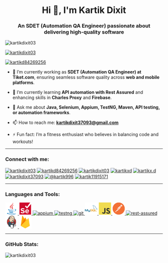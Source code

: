 <h1 align="center">Hi 👋, I'm Kartik Dixit</h1>
<h3 align="center">An SDET (Automation QA Engineer) passionate about delivering high-quality software</h3>

<p align="left"> <img src="https://komarev.com/ghpvc/?username=kartikdixit03&label=Profile%20views&color=0e75b6&style=flat" alt="kartikdixit03" /> </p>

<p align="left"> <a href="https://github.com/ryo-ma/github-profile-trophy"><img src="https://github-profile-trophy.vercel.app/?username=kartikdixit03" alt="kartikdixit03" /></a> </p>

<p align="left"> <a href="https://twitter.com/kartikd84269256" target="blank"><img src="https://img.shields.io/twitter/follow/kartikd84269256?logo=twitter&style=for-the-badge" alt="kartikd84269256" /></a> </p>

- 🔭 I’m currently working as **SDET (Automation QA Engineer) at Tiket.com**, ensuring seamless software quality across **web and mobile platforms**.

- 🌱 I’m currently learning **API automation with Rest Assured** and enhancing skills in **Charles Proxy** and **Firebase**.

- 💬 Ask me about **Java, Selenium, Appium, TestNG, Maven, API testing, or automation frameworks**.

- 📫 How to reach me: **kartikdixit37093@gmail.com**

- ⚡ Fun fact: I’m a fitness enthusiast who believes in balancing code and workouts!

---

<h3 align="left">Connect with me:</h3>
<p align="left">
<a href="https://dev.to/kartikdixit03" target="blank"><img align="center" src="https://raw.githubusercontent.com/rahuldkjain/github-profile-readme-generator/master/src/images/icons/Social/devto.svg" alt="kartikdixit03" height="30" width="40" /></a>
<a href="https://twitter.com/kartikd84269256" target="blank"><img align="center" src="https://raw.githubusercontent.com/rahuldkjain/github-profile-readme-generator/master/src/images/icons/Social/twitter.svg" alt="kartikd84269256" height="30" width="40" /></a>
<a href="https://linkedin.com/in/kartikdixit03" target="blank"><img align="center" src="https://raw.githubusercontent.com/rahuldkjain/github-profile-readme-generator/master/src/images/icons/Social/linked-in-alt.svg" alt="kartikdixit03" height="30" width="40" /></a>
<a href="https://kaggle.com/kartikxd" target="blank"><img align="center" src="https://raw.githubusercontent.com/rahuldkjain/github-profile-readme-generator/master/src/images/icons/Social/kaggle.svg" alt="kartikxd" height="30" width="40" /></a>
<a href="https://instagram.com/kartikx.d" target="blank"><img align="center" src="https://raw.githubusercontent.com/rahuldkjain/github-profile-readme-generator/master/src/images/icons/Social/instagram.svg" alt="kartikx.d" height="30" width="40" /></a>
<a href="https://www.hackerrank.com/kartikdixit37093" target="blank"><img align="center" src="https://raw.githubusercontent.com/rahuldkjain/github-profile-readme-generator/master/src/images/icons/Social/hackerrank.svg" alt="kartikdixit37093" height="30" width="40" /></a>
<a href="https://www.hackerearth.com/@kartik996" target="blank"><img align="center" src="https://raw.githubusercontent.com/rahuldkjain/github-profile-readme-generator/master/src/images/icons/Social/hackerearth.svg" alt="@kartik996" height="30" width="40" /></a>
<a href="https://auth.geeksforgeeks.org/user/kartik11915171" target="blank"><img align="center" src="https://raw.githubusercontent.com/rahuldkjain/github-profile-readme-generator/master/src/images/icons/Social/geeks-for-geeks.svg" alt="kartik11915171" height="30" width="40" /></a>
</p>

---

<h3 align="left">Languages and Tools:</h3>
<p align="left"> 
<a href="https://www.java.com" target="_blank" rel="noreferrer"> <img src="https://raw.githubusercontent.com/devicons/devicon/master/icons/java/java-original.svg" alt="java" width="40" height="40"/> </a> 
<a href="https://www.selenium.dev/" target="_blank" rel="noreferrer"> <img src="https://raw.githubusercontent.com/devicons/devicon/master/icons/selenium/selenium-original.svg" alt="selenium" width="40" height="40"/> </a>
<a href="https://appium.io/" target="_blank" rel="noreferrer"> <img src="https://raw.githubusercontent.com/devicons/devicon/master/icons/appium/appium-original.svg" alt="appium" width="40" height="40"/> </a>
<a href="https://testng.org/" target="_blank" rel="noreferrer"> <img src="https://raw.githubusercontent.com/devicons/devicon/master/icons/testng/testng-original.svg" alt="testng" width="40" height="40"/> </a>
<a href="https://git-scm.com/" target="_blank" rel="noreferrer"> <img src="https://www.vectorlogo.zone/logos/git-scm/git-scm-icon.svg" alt="git" width="40" height="40"/> </a>
<a href="https://www.mysql.com/" target="_blank" rel="noreferrer"> <img src="https://raw.githubusercontent.com/devicons/devicon/master/icons/mysql/mysql-original-wordmark.svg" alt="mysql" width="40" height="40"/> </a> 
<a href="https://developer.mozilla.org/en-US/docs/Web/JavaScript" target="_blank" rel="noreferrer"> <img src="https://raw.githubusercontent.com/devicons/devicon/master/icons/javascript/javascript-original.svg" alt="javascript" width="40" height="40"/> </a> 
<a href="https://www.postman.com/" target="_blank" rel="noreferrer"> <img src="https://raw.githubusercontent.com/devicons/devicon/master/icons/postman/postman-original.svg" alt="postman" width="40" height="40"/> </a>
<a href="https://rest-assured.io/" target="_blank" rel="noreferrer"> <img src="https://raw.githubusercontent.com/devicons/devicon/master/icons/rest/rest-original.svg" alt="rest-assured" width="40" height="40"/> </a> 
<a href="https://jenkins.io/" target="_blank" rel="noreferrer"> <img src="https://raw.githubusercontent.com/devicons/devicon/master/icons/jenkins/jenkins-original.svg" alt="jenkins" width="40" height="40"/> </a> 
<a href="https://firebase.google.com/" target="_blank" rel="noreferrer"> <img src="https://raw.githubusercontent.com/devicons/devicon/master/icons/firebase/firebase-original.svg" alt="firebase" width="40" height="40"/> </a>
</p>

---

<h3 align="left">GitHub Stats:</h3>
<p align="left">
<img src="https://github-readme-stats.vercel.app/api?username=kartikdixit03&show_icons=true&locale=en" alt="kartikdixit03" />
</p>
